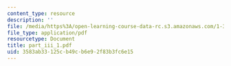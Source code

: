 ```yaml
---
content_type: resource
description: ''
file: /media/https%3A/open-learning-course-data-rc.s3.amazonaws.com/1-361-advanced-soil-mechanics-fall-2004/3583ab33125cb49cb6e92f83b3fc6e15_part_iii_1.pdf
file_type: application/pdf
resourcetype: Document
title: part_iii_1.pdf
uid: 3583ab33-125c-b49c-b6e9-2f83b3fc6e15
---
```

